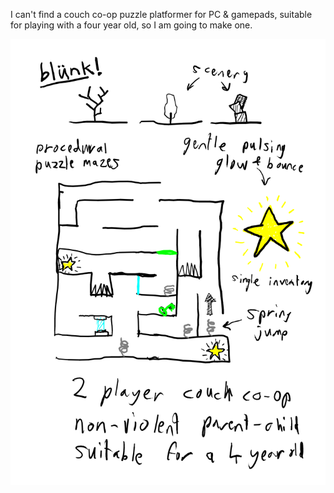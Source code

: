 I can't find a couch co-op puzzle platformer for PC & gamepads, suitable for playing with a four year old, so I am going to make one.

![blünk](./blünk.svg)

